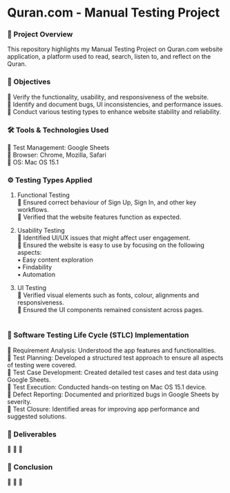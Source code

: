 # Quran.com - Manual Testing Project

### 🔎 Project Overview
This repository highlights my Manual Testing Project on Quran.com website application, a platform used to read, search, listen to, and reflect on the Quran.

### 🎯 Objectives
📌 Verify the functionality, usability, and responsiveness of the website. <br>
📌 Identify and document bugs, UI inconsistencies, and performance issues. <br>
📌 Conduct various testing types to enhance website stability and reliability. <br>

### 🛠 Tools & Technologies Used
📌 Test Management: Google Sheets<br>
📌 Browser: Chrome, Mozilla, Safari<br>
📌 OS: Mac OS 15.1<br>

### ⚙️ Testing Types Applied
1. Functional Testing<br>
📌 Ensured correct behaviour of Sign Up, Sign In, and other key workflows.<br>
📌 Verified that the website features function as expected.<br>

2. Usability Testing<br>
📌 Identified UI/UX issues that might affect user engagement.<br>
📌 Ensured the website is easy to use by focusing on the following aspects:<br>
      ▪️ Easy content exploration<br>
      ▪️ Findability<br>
      ▪️ Automation<br>

3. UI Testing<br>
📌 Verified visual elements such as fonts, colour, alignments and responsiveness.<br>
📌 Ensured the UI components remained consistent across pages.<br><br>

### 🔄 Software Testing Life Cycle (STLC) Implementation
📌 Requirement Analysis: Understood the app features and functionalities. <br>
📌 Test Planning: Developed a structured test approach to ensure all aspects of testing were covered. <br>
📌 Test Case Development: Created detailed test cases and test data using Google Sheets.<br>
📌 Test Execution: Conducted hands-on testing on Mac OS 15.1 device.<br>
📌 Defect Reporting: Documented and prioritized bugs in Google Sheets by severity.<br>
📌 Test Closure: Identified areas for improving app performance and suggested solutions.<br>

### 📄 Deliverables
📌 
📌
📌

### 💬 Conclusion
📌 
📌
📌
